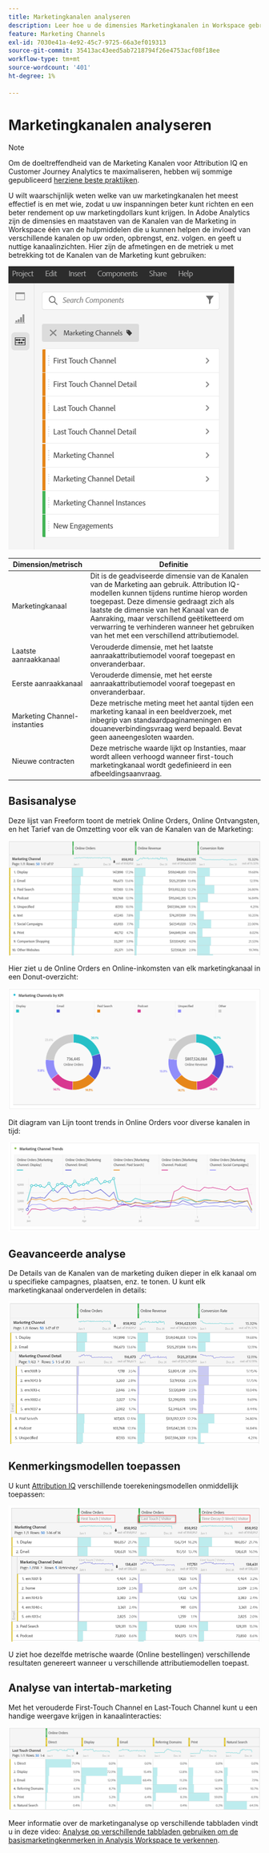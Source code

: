 ```yaml
---
title: Marketingkanalen analyseren
description: Leer hoe u de dimensies Marketingkanalen in Workspace gebruikt.
feature: Marketing Channels
exl-id: 7030e41a-4e92-45c7-9725-66a3ef019313
source-git-commit: 35413ac43eed5ab7218794f26e4753acf08f18ee
workflow-type: tm+mt
source-wordcount: '401'
ht-degree: 1%

---
```


# Marketingkanalen analyseren

>[!NOTE]
>
>Om de doeltreffendheid van de Marketing Kanalen voor Attribution IQ en Customer Journey Analytics te maximaliseren, hebben wij sommige gepubliceerd [herziene beste praktijken](/help/components/c-marketing-channels/mchannel-best-practices.md).

U wilt waarschijnlijk weten welke van uw marketingkanalen het meest effectief is en met wie, zodat u uw inspanningen beter kunt richten en een beter rendement op uw marketingdollars kunt krijgen. In Adobe Analytics zijn de dimensies en maatstaven van de Kanalen van de Marketing in Workspace één van de hulpmiddelen die u kunnen helpen de invloed van verschillende kanalen op uw orden, opbrengst, enz. volgen. en geeft u nuttige kanaalinzichten. Hier zijn de afmetingen en de metriek u met betrekking tot de Kanalen van de Marketing kunt gebruiken:

![](assets/mc-dims.png)

| Dimension/metrisch | Definitie |
| --- | --- |
| Marketingkanaal | Dit is de geadviseerde dimensie van de Kanalen van de Marketing aan gebruik. Attribution IQ-modellen kunnen tijdens runtime hierop worden toegepast. Deze dimensie gedraagt zich als laatste de dimensie van het Kanaal van de Aanraking, maar verschillend geëtiketteerd om verwarring te verhinderen wanneer het gebruiken van het met een verschillend attributiemodel. |
| Laatste aanraakkanaal | Verouderde dimensie, met het laatste aanraakattributiemodel vooraf toegepast en onveranderbaar. |
| Eerste aanraakkanaal | Verouderde dimensie, met het eerste aanraakattributiemodel vooraf toegepast en onveranderbaar. |
| Marketing Channel-instanties | Deze metrische meting meet het aantal tijden een marketing kanaal in een beeldverzoek, met inbegrip van standaardpaginameningen en douaneverbindingsvraag werd bepaald. Bevat geen aaneengesloten waarden. |
| Nieuwe contracten | Deze metrische waarde lijkt op Instanties, maar wordt alleen verhoogd wanneer first-touch marketingkanaal wordt gedefinieerd in een afbeeldingsaanvraag. |

## Basisanalyse

Deze lijst van Freeform toont de metriek Online Orders, Online Ontvangsten, en het Tarief van de Omzetting voor elk van de Kanalen van de Marketing:

![](assets/mc-viz1.png)

Hier ziet u de Online Orders en Online-inkomsten van elk marketingkanaal in een Donut-overzicht:

![](assets/mc-viz2.png)

Dit diagram van Lijn toont trends in Online Orders voor diverse kanalen in tijd:

![](assets/mc-viz3.png)

## Geavanceerde analyse

De Details van de Kanalen van de marketing duiken dieper in elk kanaal om u specifieke campagnes, plaatsen, enz. te tonen. U kunt elk marketingkanaal onderverdelen in details:

![](assets/mc-viz4.png)

## Kenmerkingsmodellen toepassen

U kunt [Attribution IQ](/help/analyze/analysis-workspace/attribution/overview.md) verschillende toerekeningsmodellen onmiddellijk toepassen:

![](assets/mc-viz5.png)

U ziet hoe dezelfde metrische waarde (Online bestellingen) verschillende resultaten genereert wanneer u verschillende attributiemodellen toepast.

## Analyse van intertab-marketing

Met het verouderde First-Touch Channel en Last-Touch Channel kunt u een handige weergave krijgen in kanaalinteracties:

![](assets/mc-viz6.png)

Meer informatie over de marketinganalyse op verschillende tabbladen vindt u in deze video: [Analyse op verschillende tabbladen gebruiken om de basismarketingkenmerken in Analysis Workspace te verkennen](https://experienceleague.adobe.com/docs/analytics-learn/tutorials/analysis-workspace/attribution-iq/using-cross-tab-analysis-to-explore-basic-marketing-attribution-in-analysis-workspace.html).
